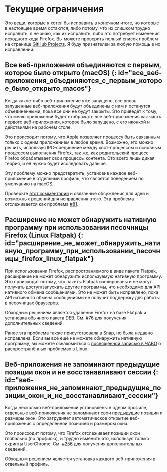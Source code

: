 # Текущие ограничения

<style>
.md-typeset h2 {
  font-size: .845rem;
  font-weight: 700;
}
</style>

Это вещи, которые я хотел бы исправить в конечном итоге, но которые в настоящее время остаются, либо потому, что их слишком трудно исправить, я не знаю, как их исправить, либо это потребует изменения исходного кода Firefox. Вы можете проверить полный список проблем на странице [GitHub Projects][link-projects]. Я буду признателен за любую помощь в их исправлении.

## Все веб-приложения объединяются с первым, которое было открыто (macOS) {: id="все_веб-приложения_объединяются_с_первым_которое_было_открыто_macos"}

Когда какое-либо веб-приложение уже запущено, все вновь запущенные веб-приложения будут объединены с ним и останутся объединенными, пока все они не будут закрыты. Это приведёт к тому, что меню приложений будет отображать все веб-приложения как часть первого веб-приложения, которое было запущено, с его иконкой и действиями на рабочем столе.

Это происходит потому, что Apple позволяет процессу быть связанным только с одним приложением в любое время. Возможно, это можно решить, используя IPC-соединение между хост-процессом и основным процессом выполнения Firefox, так же, как родительский процесс Firefox обрабатывает свои процессы контента. Это всего лишь дикая теория, и её нужно будет исследовать дальше.

Эту проблему можно предотвратить, установив каждое веб-приложение в отдельный профиль, что является поведением по умолчанию на macOS.

Проверьте [этот комментарий][link-merged-comment] и связанные обсуждения для идей и возможных решений для исправления этого. Эта проблема отслеживается как проблема [#81][link-merged-issue].

## Расширение не может обнаружить нативную программу при использовании песочницы Firefox (Linux Flatpak) {: id="расширение_не_может_обнаружить_нативную_программу_при_использовании_песочницы_firefox_linux_flatpak"}

При использовании Firefox, распространяемого в виде пакета Flatpak, расширение не может обнаружить используемую нативную программу. Это происходит потому, что пакеты Flatpak изолированы и не могут получать доступ/запускать другие программы, что необходимо для API нативного обмена сообщениями. Это не может быть исправлено, пока API нативного обмена сообщениями не получит поддержку для работы в песочницах браузеров.

Обходным решением является удаление Firefox на базе Flatpak и установка обычного пакета DEB. См. [#76][link-flatpak-issue] для получения дополнительных сведений.

Ранее эта проблема также присутствовала в Snap, но была недавно исправлена. Если вы всё ещё не можете обнаружить нативную программу, вы можете ознакомиться с [посвящённой записью в ЧАВО](../help/faq.md#почему_расширение_не_может_обнаружить_нативную_программу_на_linux) о распространённых проблемах в Linux.

## Веб-приложения не запоминают предыдущие позиции окон и не восстанавливают сессии {: id="веб-приложения_не_запоминают_предыдущие_позиции_окон_и_не_восстанавливают_сессии"}

Когда несколько веб-приложений установлены в одном профиле, отдельные веб-приложения не запоминают свои предыдущие позиции и размеры окон. Это затрудняет автоматическое открытие веб-приложения с определённой позицией и размером окна.

Это происходит потому, что Firefox отслеживает позиции окон глобально (по профилю), и трудно изменить это, используя только скрипты UserChrome. См. [#256][link-session-issue] для получения дополнительных сведений.

Обходным решением является установка каждого веб-приложения в отдельный профиль.

[link-projects]: https://github.com/users/filips123/projects/1/views/1?filterQuery=status%3A%22On+Hold%22
[link-merged-comment]: https://github.com/filips123/PWAsForFirefox/issues/33#issuecomment-888511078
[link-merged-issue]: https://github.com/filips123/PWAsForFirefox/issues/81
[link-flatpak-issue]: https://github.com/filips123/PWAsForFirefox/issues/76
[link-session-issue]: https://github.com/filips123/PWAsForFirefox/issues/256

